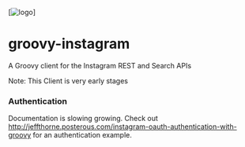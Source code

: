 
[![logo](https://dl.dropbox.com/u/19596584/groovy-instagram.jpg)]

groovy-instagram
======
A Groovy client for the Instagram REST and Search APIs

Note: This Client is very early stages


### Authentication

Documentation is slowing growing. Check out http://jeffthorne.posterous.com/instagram-oauth-authentication-with-groovy
for an authentication example.
